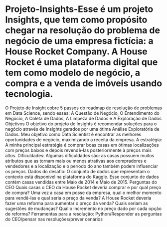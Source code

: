 # Projeto-Insights-Esse é um projeto Insights, que tem como propósito chegar na resolução do problema de negócio de uma empresa fictícia: a House Rocket Company. A House Rocket é uma plataforma digital que tem como modelo de negócio, a compra e a venda de imóveis usando tecnologia. 
O Projeto de Insight cobre 5 passos do roadmap de resolução de problemas em Data Science, sendo esses: A Questão de Negócio, O Entendimento do Negócio, A Coleta de Dados, A Limpeza de Dados e A Exploração de Dados
Objetivos
O objetivo do projeto de Insights é recomendar soluções para o negócio através de Insights gerados por uma ótima Análise Exploratória de Dados.
Meu objetivo como Data Scientist é encontrar as melhores oportunidades de negócio, maximizando a receita da empresa.
A estratégia:
A minha principal estratégia é comprar boas casas em ótimas localizações com preços baixos e depois revendê-las posteriormente à preços mais altos.
Dificuldades:
Algumas dificuldades são: as casas possuem muitos atributos que as tornam mais ou menos atrativas aos compradores e vendedores e a localização e o período do ano também podem influenciar os preços.
Dados do desafio:
O conjunto de dados que representam o contexto está disponível na plataforma do Kaggle. Esse conjunto de dados contém casas vendidas entre Maio de 2014 e Maio de 2015. 
Perguntas do CEO 
Quais casas o CEO da House Rocket deveria comprar e por qual preço de compra?
Uma vez a casa em posse da empresa, qual o melhor momento para vendê-las e qual seria o preço da venda?
A House Rocket deveria fazer uma reforma para aumentar o preço da venda? Quais seriam as sugestões de mudanças? Qual o incremento no preço dado por cada opção de reforma?
Ferramentas para a resolução:
Python/Responder as perguntas do CEO/pensar nas resoluções/prever cenários
